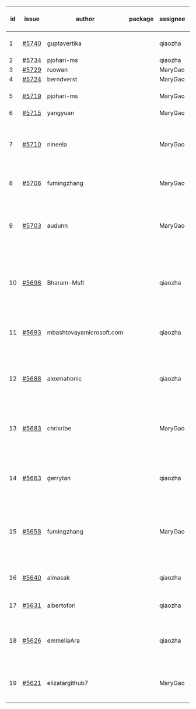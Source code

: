 | id | issue | author | package | assignee | bot advice | created date of issue | target release date | date from target |
| ------ | ------ | ------ | ------ | ------ | ------ | ------ | ------ | :-----: |
| 1 | [#5740](https://github.com/Azure/sdk-release-request/issues/5740) | guptavertika |  | qiaozha | Attention to inconsistent tag. | 11-20 | 12-26 |  |
| 2 | [#5734](https://github.com/Azure/sdk-release-request/issues/5734) | pjohari-ms |  | qiaozha | new issue. | 11-18 | 12-27 |  |
| 3 | [#5729](https://github.com/Azure/sdk-release-request/issues/5729) | ruowan |  | MaryGao | new issue. | 11-15 | 12-26 |  |
| 4 | [#5724](https://github.com/Azure/sdk-release-request/issues/5724) | berndverst |  | MaryGao | new issue. | 11-15 | 12-27 |  |
| 5 | [#5719](https://github.com/Azure/sdk-release-request/issues/5719) | pjohari-ms |  | MaryGao | Attention to inconsistent tag. | 11-13 | 12-27 |  |
| 6 | [#5715](https://github.com/Azure/sdk-release-request/issues/5715) | yangyuan |  | MaryGao | new issue. | 11-11 | 12-27 |  |
| 7 | [#5710](https://github.com/Azure/sdk-release-request/issues/5710) | nineela |  | MaryGao | close to release date. Attention to inconsistent tag. HoldOn. | 11-11 | 11-22 | 0 |
| 8 | [#5706](https://github.com/Azure/sdk-release-request/issues/5706) | fumingzhang |  | MaryGao | Attention to inconsistent tag. | 11-11 | 12-26 |  |
| 9 | [#5703](https://github.com/Azure/sdk-release-request/issues/5703) | audunn |  | MaryGao | new comment. close to release date. Attention to inconsistent tag. | 11-07 | 11-22 | 0 |
| 10 | [#5698](https://github.com/Azure/sdk-release-request/issues/5698) | Bharam-Msft |  | qiaozha | new comment. close to release date. FirstBeta. TypeSpec. | 11-07 | 11-22 | 0 |
| 11 | [#5693](https://github.com/Azure/sdk-release-request/issues/5693) | mbashtovayamicrosoft.com |  | qiaozha | close to release date. Attention to inconsistent tag. | 11-06 | 11-22 | 0 |
| 12 | [#5688](https://github.com/Azure/sdk-release-request/issues/5688) | alexmahonic |  | qiaozha | new comment. close to release date. HoldOn. | 11-05 | 11-22 | 0 |
| 13 | [#5683](https://github.com/Azure/sdk-release-request/issues/5683) | chrisribe |  | MaryGao | new comment. close to release date. FirstGA. TypeSpec. | 11-05 | 11-22 | 0 |
| 14 | [#5663](https://github.com/Azure/sdk-release-request/issues/5663) | gerrytan |  | qiaozha | new comment. close to release date. FirstBeta. | 11-04 | 11-21 | -1 |
| 15 | [#5658](https://github.com/Azure/sdk-release-request/issues/5658) | fumingzhang |  | MaryGao | new comment. close to release date. Attention to inconsistent tag. | 10-30 | 11-21 | -1 |
| 16 | [#5640](https://github.com/Azure/sdk-release-request/issues/5640) | almasak |  | qiaozha | new comment. FirstBeta. HoldOn. | 10-23 | 12-03 |  |
| 17 | [#5631](https://github.com/Azure/sdk-release-request/issues/5631) | albertofori |  | qiaozha | close to release date. | 10-22 | 11-22 | 0 |
| 18 | [#5626](https://github.com/Azure/sdk-release-request/issues/5626) | emmeliaAra |  | qiaozha | close to release date. Attention to inconsistent tag. | 10-22 | 11-22 | 0 |
| 19 | [#5621](https://github.com/Azure/sdk-release-request/issues/5621) | elizatargithub7 |  | MaryGao | close to release date. FirstGA. TypeSpec. | 10-16 | 11-22 | 0 |
